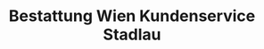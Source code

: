 ---
title: "Bestattung Wien Kundenservice Stadlau"
url: /wien/bestattung-wien-kundenservice-stadlau/
shop: Bestattungen
---